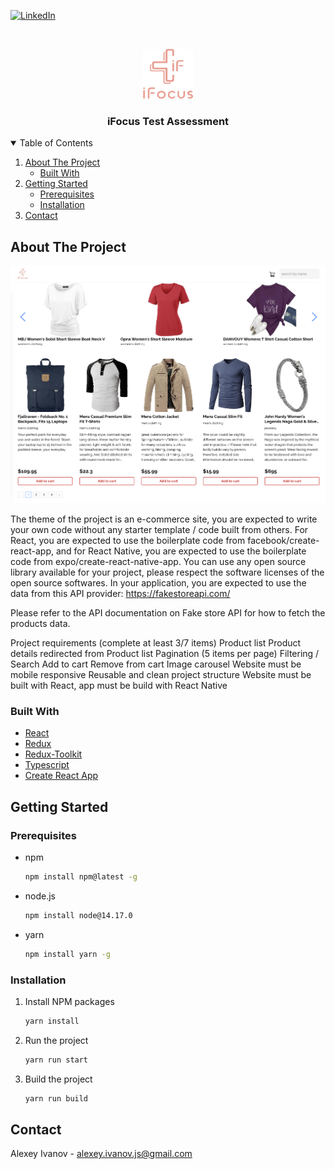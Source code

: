 [![LinkedIn][linkedin-shield]][linkedin-url]

<!-- PROJECT LOGO -->
<br />
<p align="center">
<img src="src/common/assets/img/logo.png" alt="Logo" width="80" height="80">

  <h3 align="center">iFocus Test Assessment</h3>
</p>



<!-- TABLE OF CONTENTS -->
<details open="open">
  <summary>Table of Contents</summary>
  <ol>
    <li>
      <a href="#about-the-project">About The Project</a>
      <ul>
        <li><a href="#built-with">Built With</a></li>
      </ul>
    </li>
    <li>
      <a href="#getting-started">Getting Started</a>
      <ul>
        <li><a href="#prerequisites">Prerequisites</a></li>
        <li><a href="#installation">Installation</a></li>
      </ul>
    </li>
    <li><a href="#contact">Contact</a></li>
  </ol>
</details>



<!-- ABOUT THE PROJECT -->
## About The Project

<img src="public/cover.png" alt="Logo" width="550" height="380">

The theme of the project is an e-commerce site, you are expected to write your own code without any starter template / code built from others.
For React, you are expected to use the boilerplate code from facebook/create-react-app, and for React Native, you are expected to use the boilerplate code from expo/create-react-native-app.
You can use any open source library available for your project, please respect the software licenses of the open source softwares.
In your application, you are expected to use the data from this API provider:
https://fakestoreapi.com/

Please refer to the API documentation on Fake store API for how to fetch the products data.

Project requirements (complete at least 3/7 items) 
Product list
Product details redirected from Product list
Pagination (5 items per page)
Filtering / Search
Add to cart
Remove from cart
Image carousel
Website must be mobile responsive
Reusable and clean project structure
Website must be built with React, app must be build with React Native



### Built With

* [React](https://reactjs.org/)
* [Redux](https://redux.js.org/)
* [Redux-Toolkit](https://redux-toolkit.js.org/)
* [Typescript](https://www.typescriptlang.org/)
* [Create React App](https://create-react-app.dev/)


<!-- GETTING STARTED -->
## Getting Started

### Prerequisites

* npm
  ```sh
  npm install npm@latest -g
  ```

* node.js
  ```sh
  npm install node@14.17.0
  ```
* yarn
  ```sh
  npm install yarn -g
  ```

### Installation

1. Install NPM packages
   ```sh
   yarn install
   ```
2. Run the project
   ```sh
   yarn run start
   ```
3. Build the project
   ```sh
   yarn run build
   ```
<!-- CONTACT -->
## Contact

Alexey Ivanov - alexey.ivanov.js@gmail.com


<!-- MARKDOWN LINKS & IMAGES -->
[linkedin-shield]: https://img.shields.io/badge/-LinkedIn-black.svg?style=for-the-badge&logo=linkedin&colorB=555
[linkedin-url]: https://www.linkedin.com/in/alexey-ivanov-fcsmjs
